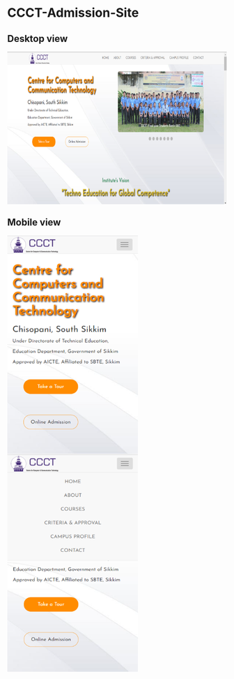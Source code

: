 # CCCT-Admission-Site

## Desktop view
<a href="url"><img src="https://github.com/Nayan-Sinha/CCCT-Admission-Site/blob/main/Screenshot%201.png" align="center" width="700" height="350" ></a>

## Mobile view
<a href="url"><img src="https://github.com/Nayan-Sinha/CCCT-Admission-Site/blob/main/Screenshot%202.png" align="center" width="300" height="500" ></a>
<a href="url"><img src="https://github.com/Nayan-Sinha/CCCT-Admission-Site/blob/main/Screenshot%203.png" align="center" width="300" height="500" ></a>
